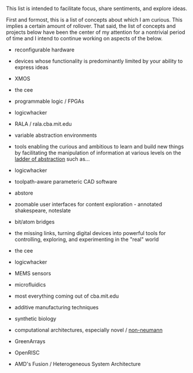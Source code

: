 This list is intended to facilitate focus, share sentiments, and explore ideas.

First and formost, this is a list of concepts about which I am curious. This implies a certain amount of rollover. That said, the list of concepts and projects below have been the center of my attention for a nontrivial period of time and I intend to continue working on aspects of the below.

* reconfigurable hardware
 * devices whose functionality is predominantly limited by your ability to express ideas
  * XMOS
  * the cee
  * programmable logic / FPGAs
  * logicwhacker
  * RALA / rala.cba.mit.edu

* variable abstraction environments
 * tools enabling the curious and ambitious to learn and build new things by facilitating the manipulation of information at various levels on the [ladder of abstraction](worrydream.com/#!/LadderOfAbstraction) such as...
  * logicwhacker
  * toolpath-aware parameteric CAD software
  * abstore
  * zoomable user interfaces for content exploration - annotated shakespeare, noteslate

* bit/atom bridges
 * the missing links, turning digital devices into powerful tools for controlling, exploring, and experimenting in the "real" world
  * the cee
  * logicwhacker
  * MEMS sensors
  * microfluidics
  * most everything coming out of cba.mit.edu
  * additive manufacturing techniques
  * synthetic biology


* computational architectures, especially novel / [non-neumann](nonneumann.tumblr.com)
 * GreenArrays
 * OpenRISC
 * AMD's Fusion / Heterogeneous System Architecture
